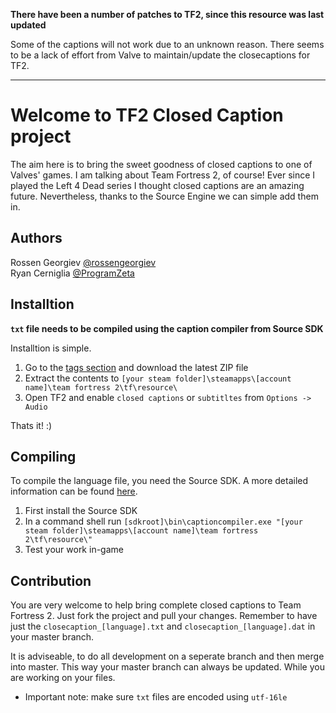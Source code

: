 **There have been a number of patches to TF2, since this resource was last updated**

Some of the captions will not work due to an unknown reason. There seems to be a lack of effort 
from Valve to maintain/update the closecaptions for TF2. 

------

# Welcome to TF2 Closed Caption project

The aim here is to bring the sweet goodness of closed captions to one of Valves' games.
I am talking about Team Fortress 2, of course! Ever since I played the Left 4 Dead series I thought
closed captions are an amazing future. Nevertheless, thanks to the Source Engine we can simple add
them in.

## Authors

Rossen Georgiev [@rossengeorgiev](https://github.com/rossengeorgiev)  
Ryan Cerniglia [@ProgramZeta](https://github.com/ProgramZeta)

## Installtion

**`txt` file needs to be compiled using the caption compiler from Source SDK**

Installtion is simple.

1. Go to the [tags section](https://github.com/rossengeorgiev/teamfortress2-closed-captions/tags) and download the latest ZIP file
2. Extract the contents to `[your steam folder]\steamapps\[account name]\team fortress 2\tf\resource\`
3. Open TF2 and enable `closed captions` or `subtitltes` from `Options -> Audio`

Thats it! :)

## Compiling

To compile the language file, you need the Source SDK. A more detailed information can be found [here](https://developer.valvesoftware.com/wiki/Closed_Captions). 

1. First install the Source SDK
2. In a command shell run `[sdkroot]\bin\captioncompiler.exe "[your steam folder]\steamapps\[account name]\team fortress 2\tf\resource\"`
3. Test your work in-game


## Contribution

You are very welcome to help bring complete closed captions to Team Fortress 2.
Just fork the project and pull your changes.
Remember to have just the `closecaption_[language].txt` and `closecaption_[language].dat` in your master branch.

It is adviseable, to do all development on a seperate branch and then merge into master.
This way your master branch can always be updated. While you are working on your files.

* Important note: make sure `txt` files are encoded using `utf-16le`

